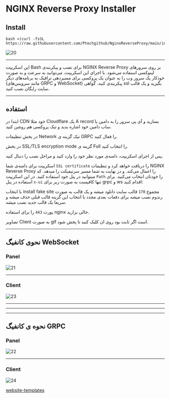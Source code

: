 # NGINX Reverse Proxy Installer

## Install
```
bash <(curl -fsSL https://raw.githubusercontent.com/Ptechgithub/NginxReverseProxy/main/install.sh)
```
![20](https://github.com/Ptechgithub/configs/blob/main/media/20.jpg)

---

این اسکریپت Bash برای نصب و پیکربندی NGINX Reverse Proxy بر روی سرورهای لینوکسی استفاده می‌شود. با اجرای این اسکریپت، می‌توانید به سرعت و به صورت خودکار یک سرور وب را به عنوان یک پروکسی برای مسیردهی ترافیک به برنامه‌های دیگر (مانند سرویس‌های GRPC و WebSocket) پیکربندی کنید.
گواهی  ssl بگیرید و یک قالب سایت  رایگان نصب کنید.

---
## استفاده
ابتدا در CDN خود مثلا Cloudflare یک A record بسازید و آی پی سرور را به دامین یا ساب دامین خود اشاره بدید و تیک پروکسی هم روشن کنید.

در بخش تنظیمات Network تیک گزینه ی GRPC را فعال کنید. 

در بخش SSL/TLS encryption mode گزینه ی Full را انتخاب کنید.

پس از اجرای اسکریپت، دامنه‌ی مورد نظر خود را وارد کنید و مراحل نصب را دنبال کنید.

اسکریپت برای دامنه‌ی شما `SSL certificate` را  دریافت خواهد کرد و تنظیمات NGINX Reverse Proxy را اعمال می‌کند.
و در نهایت به شما مسیر سرتیفیکت را میدهد. که میتوانید در پنل خود استفاده کنید.
در این اسکریپت `Path` را خودتان انتخاب می‌کنید.
برای استفاده در پنل `x-ui` تنها کافیست به صورت زیر برای grpc و ws اقدام کنید:

با انتخاب install fake site مجموع `170` قالب سایت دانلود میشه و یک قالب به صورت رندوم نصب میشه برای دفعات بعدی مجدد  با انتخاب این گزینه قالب قبلی  حذف میشه و سریعا یک قالب جدید نصب میشه.

پورت `443` را برای استفاده nginx خالی بزارید.

تصاویر Client به صورت gif است اگر ثابت بود روی ان کلیک کنید تا پخش شود.

---

## نحوی کانفیگ WebSocket

### Panel

![21](https://raw.githubusercontent.com/Ptechgithub/configs/main/media/21.jpg)

---

### Client

![23](https://raw.githubusercontent.com/Ptechgithub/configs/main/media/23.gif)

---
---
---

## نحوه ی کانفیگ GRPC

### Panel

![22](https://raw.githubusercontent.com/Ptechgithub/configs/main/media/22.jpg)

---

### Client

![24](https://raw.githubusercontent.com/Ptechgithub/configs/main/media/24.gif)



[website-templates](https://github.com/learning-zone)